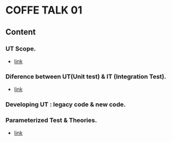 # COFFE TALK 01

## Content

### UT Scope.

- [link](/MD/coffee-talk/junit/01-Unit-test-scope.md)
 
### Diference between UT(Unit test) & IT (Integration Test).

- [link](/MD/coffee-talk/junit/02-UTxIT.md)

### Developing UT : legacy code & new code.

### Parameterized Test & Theories.

- [link](/MD/coffee-talk/junit/04-ParameterizedTest-and-Theories.md)

